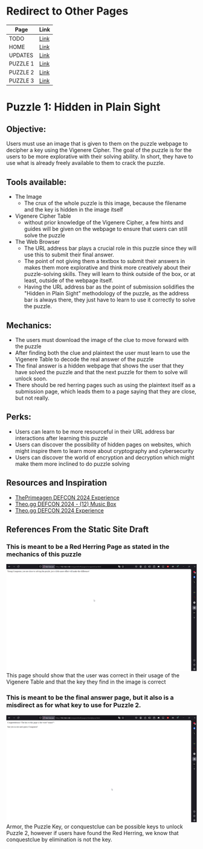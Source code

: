 # Redirect to Other Pages
| Page         | Link                                                                                               |
|-----------|-------------------------------------------------------------------------------------------------------|
| TODO      | [Link](https://github.com/Youth-Ortigas/conquest-documentation/blob/master/docs/TODO.md)              |
| HOME      | [Link](https://github.com/Youth-Ortigas/conquest-documentation/blob/master/docs/homepage.md)          |
| UPDATES   | [Link](https://github.com/Youth-Ortigas/conquest-documentation/blob/master/docs/updates.md)           |
| PUZZLE 1  | [Link](https://github.com/Youth-Ortigas/conquest-documentation/blob/master/docs/puzzles/puzzle1.md)   |
| PUZZLE 2  | [Link](https://github.com/Youth-Ortigas/conquest-documentation/blob/master/docs/puzzles/puzzle2.md)   |
| PUZZLE 3  | [Link](https://github.com/Youth-Ortigas/conquest-documentation/blob/master/docs/puzzles/puzzle3.md)   |

# Puzzle 1: Hidden in Plain Sight
## Objective:
Users must use an image that is given to them on the puzzle webpage to decipher a key using the Vigenere Cipher. The goal of the puzzle is for the users to be more explorative with their solving ability. In short, they have to use what is already freely available to them to crack the puzzle.

## Tools available:
- The Image 
    - The crux of the whole puzzle is this image, because the filename and the key is hidden in the image itself
- Vigenere Cipher Table
    - without prior knowledge of the Vigenere Cipher, a few hints and guides will be given on the webpage to ensure that users can still solve the puzzle
- The Web Browser
    - The URL address bar plays a crucial role in this puzzle since they will use this to submit their final answer.
    - The point of not giving them a textbox to submit their answers in makes them more explorative and think more creatively about their puzzle-solving skills. They will learn to think outside of the box, or at least, outside of the webpage itself.
    - Having the URL address bar as the point of submission solidifies the "Hidden in Plain Sight" methodology of the puzzle, as the address bar is always there, they just have to learn to use it correctly to solve the puzzle.

## Mechanics:
- The users must download the image of the clue to move forward with the puzzle
- After finding both the clue and plaintext the user must learn to use the Vigenere Table to decode the real answer of the puzzle
- The final answer is a hidden webpage that shows the user that they have solved the puzzle and that the next puzzle for them to solve will unlock soon.
- There should be red herring pages such as using the plaintext itself as a submission page, which leads them to a page saying that they are close, but not really.

## Perks:
- Users can learn to be more resourceful in their URL address bar interactions after learning this puzzle
- Users can discover the possibility of hidden pages on websites, which might inspire them to learn more about cryptography and cybersecurity
- Users can discover the world of encryption and decryption which might make them more inclined to do puzzle solving

## Resources and Inspiration
- [ThePrimeagen DEFCON 2024 Experience](https://www.youtube.com/watch?v=GwcFxTuMYmU)
- [Theo.gg DEFCON 2024 - (12) Music Box](https://www.youtube.com/watch?v=-hm2EGYxGmE)
- [Theo.gg DEFCON 2024 Experience](https://www.youtube.com/watch?v=t5argfBT750)

## References From the Static Site Draft
### This is meant to be a Red Herring Page as stated in the mechanics of this puzzle
![Image](https://github.com/Youth-Ortigas/conquest-documentation/blob/master/docs/images/Puzzle1ConceptRedHerring.png)
This page should show that the user was correct in their usage of the Vigenere Table and that the key they find in the image is correct

### This is meant to be the final answer page, but it also is a misdirect as for what key to use for Puzzle 2. 
![Image](https://github.com/Youth-Ortigas/conquest-documentation/blob/master/docs/images/Puzzle1ConceptFinalAnswer.png)
Armor, the Puzzle Key, or conquestclue can be possible keys to unlock Puzzle 2, however if users have found the Red Herring, we know that conquestclue by elimination is not the key.
